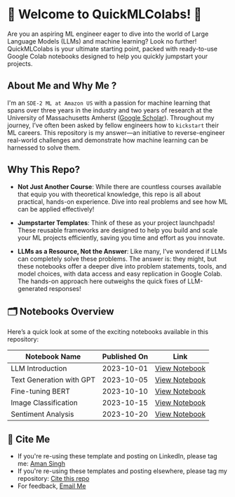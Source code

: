 # 🎉 Welcome to QuickMLColabs! 🚀

Are you an aspiring ML engineer eager to dive into the world of Large Language Models (LLMs) and machine learning? Look no further! QuickMLColabs is your ultimate starting point, packed with ready-to-use Google Colab notebooks designed to help you quickly jumpstart your projects. 

## About Me and Why Me ?

I'm an `SDE-2 ML at Amazon US` with a passion for machine learning that spans over three years in the industry and two years of research at the University of Massachusetts Amherst ([Google Scholar](https://scholar.google.com/citations?user=bPY9Z4YAAAAJ&hl=en)). Throughout my journey, I’ve often been asked by fellow engineers how to `kickstart` their ML careers. This repository is my answer—an initiative to reverse-engineer real-world challenges and demonstrate how machine learning can be harnessed to solve them.

## Why This Repo?

- **Not Just Another Course**: While there are countless courses available that equip you with theoretical knowledge, this repo is all about practical, hands-on experience. Dive into real problems and see how ML can be applied effectively!

- **Jumpstarter Templates**: Think of these as your project launchpads! These reusable frameworks are designed to help you build and scale your ML projects efficiently, saving you time and effort as you innovate.

- **LLMs as a Resource, Not the Answer**: Like many, I’ve wondered if LLMs can completely solve these problems. The answer is: they might, but these notebooks offer a deeper dive into problem statements, tools, and model choices, with data access and easy replication in Google Colab. The hands-on approach here outweighs the quick fixes of LLM-generated responses!

## 🗂️ Notebooks Overview

Here’s a quick look at some of the exciting notebooks available in this repository:

| Notebook Name             | Published On | Link                                   |
|---------------------------|--------------|----------------------------------------|
| LLM Introduction          | 2023-10-01   | [View Notebook](https://colab.research.google.com/...) |
| Text Generation with GPT  | 2023-10-05   | [View Notebook](https://colab.research.google.com/...) |
| Fine-tuning BERT          | 2023-10-10   | [View Notebook](https://colab.research.google.com/...) |
| Image Classification      | 2023-10-15   | [View Notebook](https://colab.research.google.com/...) |
| Sentiment Analysis        | 2023-10-20   | [View Notebook](https://colab.research.google.com/...) |

## 📢 Cite Me

- If you're re-using these template and posting on LinkedIn, please tag me: [Aman Singh](https://www.linkedin.com/in/singh96aman/)
- If you're re-using these templates and posting elsewhere, please tag my repository: [Cite this repo](#)
- For feedback, [Email Me](mailto:singh96aman@gmail.com)

